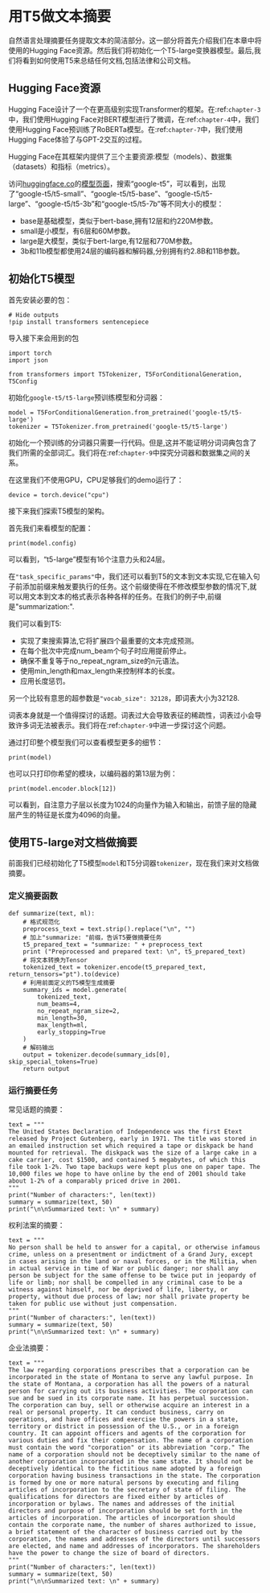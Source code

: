 # 用T5做文本摘要

自然语言处理摘要任务提取文本的简洁部分。这一部分将首先介绍我们在本章中将使用的Hugging Face资源。然后我们将初始化一个T5-large变换器模型。最后,我们将看到如何使用T5来总结任何文档,包括法律和公司文档。

## Hugging Face资源

Hugging Face设计了一个在更高级别实现Transformer的框架。在:ref:`chapter-3`中，我们使用Hugging Face对BERT模型进行了微调，在:ref:`chapter-4`中，我们使用Hugging Face预训练了RoBERTa模型。在:ref:`chapter-7`中，我们使用Hugging Face体验了与GPT-2交互的过程。

Hugging Face在其框架内提供了三个主要资源:模型（models）、数据集（datasets）和指标（metrics）。

访问[huggingface.co](https://huggingface.co/)的[模型页面](https://huggingface.co/models)，搜索“google-t5”，可以看到，出现了“google-t5/t5-small”、“google-t5/t5-base”、“google-t5/t5-large”、“google-t5/t5-3b”和“google-t5/t5-7b”等不同大小的模型：

- base是基础模型，类似于bert-base,拥有12层和约220M参数。
- small是小模型，有6层和60M参数。
- large是大模型，类似于bert-large,有12层和770M参数。
- 3b和11b模型都使用24层的编码器和解码器,分别拥有约2.8B和11B参数。

## 初始化T5模型

首先安装必要的包：

```{.python .input}
# Hide outputs
!pip install transformers sentencepiece
```

导入接下来会用到的包

```{.python .input}
import torch
import json

from transformers import T5Tokenizer, T5ForConditionalGeneration, T5Config
```

初始化`google-t5/t5-large`预训练模型和分词器：

```{.python .input}
model = T5ForConditionalGeneration.from_pretrained('google-t5/t5-large')
tokenizer = T5Tokenizer.from_pretrained('google-t5/t5-large')
```

初始化一个预训练的分词器只需要一行代码。但是,这并不能证明分词词典包含了我们所需的全部词汇。我们将在:ref:`chapter-9`中探究分词器和数据集之间的关系。

在这里我们不使用GPU，CPU足够我们的demo运行了：

```{.python .input}
device = torch.device("cpu")
```

接下来我们探索T5模型的架构。

首先我们来看模型的配置：

```{.python .input}
print(model.config)
```

可以看到，“t5-large”模型有16个注意力头和24层。

在`"task_specific_params"`中，我们还可以看到T5的文本到文本实现,它在输入句子前添加前缀来触发要执行的任务。这个前缀使得在不修改模型参数的情况下,就可以用文本到文本的格式表示各种各样的任务。在我们的例子中,前缀是"summarization:".

我们可以看到T5:

- 实现了束搜索算法,它将扩展四个最重要的文本完成预测。
- 在每个批次中完成num_beam个句子时应用提前停止。
- 确保不重复等于no_repeat_ngram_size的n元语法。
- 使用min_length和max_length来控制样本的长度。
- 应用长度惩罚。

另一个比较有意思的超参数是`"vocab_size": 32128`，即词表大小为32128. 

词表本身就是一个值得探讨的话题。词表过大会导致表征的稀疏性，词表过小会导致许多词无法被表示。我们将在:ref:`chapter-9`中进一步探讨这个问题。

通过打印整个模型我们可以查看模型更多的细节：

```{.python .input}
print(model)
```

也可以只打印你希望的模块，以编码器的第13层为例：

```{.python .input}
print(model.encoder.block[12])
```

可以看到，自注意力子层以长度为1024的向量作为输入和输出，前馈子层的隐藏层产生的特征是长度为4096的向量。

## 使用T5-large对文档做摘要

前面我们已经初始化了T5模型`model`和T5分词器`tokenizer`，现在我们来对文档做摘要。

### 定义摘要函数

```{.python .input}
def summarize(text, ml):
    # 格式规范化
    preprocess_text = text.strip().replace("\n", "")
    # 加上"summarize: "前缀，告诉T5要做摘要任务
    t5_prepared_text = "summarize: " + preprocess_text
    print ("Preprocessed and prepared text: \n", t5_prepared_text)
    # 将文本转换为Tensor
    tokenized_text = tokenizer.encode(t5_prepared_text, return_tensors="pt").to(device)
    # 利用前面定义的T5模型生成摘要
    summary_ids = model.generate(
        tokenized_text,
        num_beams=4,
        no_repeat_ngram_size=2,
        min_length=30,
        max_length=ml,
        early_stopping=True
    )
    # 解码输出
    output = tokenizer.decode(summary_ids[0], skip_special_tokens=True)
    return output
```

### 运行摘要任务

常见话题的摘要：

```{.python .input}
text = """
The United States Declaration of Independence was the first Etext released by Project Gutenberg, early in 1971. The title was stored in an emailed instruction set which required a tape or diskpack be hand mounted for retrieval. The diskpack was the size of a large cake in a cake carrier, cost $1500, and contained 5 megabytes, of which this file took 1-2%. Two tape backups were kept plus one on paper tape. The 10,000 files we hope to have online by the end of 2001 should take about 1-2% of a comparably priced drive in 2001.
"""
print("Number of characters:", len(text))
summary = summarize(text, 50)
print("\n\nSummarized text: \n" + summary)
```

权利法案的摘要：

```{.python .input}
text = """
No person shall be held to answer for a capital, or otherwise infamous crime, unless on a presentment or indictment of a Grand Jury, except in cases arising in the land or naval forces, or in the Militia, when in actual service in time of War or public danger; nor shall any person be subject for the same offense to be twice put in jeopardy of life or limb; nor shall be compelled in any criminal case to be a witness against himself, nor be deprived of life, liberty, or property, without due process of law; nor shall private property be taken for public use without just compensation.
"""
print("Number of characters:", len(text))
summary = summarize(text, 50)
print("\n\nSummarized text: \n" + summary)
```

企业法摘要：

```{.python .input}
text = """
The law regarding corporations prescribes that a corporation can be incorporated in the state of Montana to serve any lawful purpose. In the state of Montana, a corporation has all the powers of a natural person for carrying out its business activities. The corporation can sue and be sued in its corporate name. It has perpetual succession. The corporation can buy, sell or otherwise acquire an interest in a real or personal property. It can conduct business, carry on operations, and have offices and exercise the powers in a state, territory or district in possession of the U.S., or in a foreign country. It can appoint officers and agents of the corporation for various duties and fix their compensation. The name of a corporation must contain the word "corporation" or its abbreviation "corp." The name of a corporation should not be deceptively similar to the name of another corporation incorporated in the same state. It should not be deceptively identical to the fictitious name adopted by a foreign corporation having business transactions in the state. The corporation is formed by one or more natural persons by executing and filing articles of incorporation to the secretary of state of filing. The qualifications for directors are fixed either by articles of incorporation or bylaws. The names and addresses of the initial directors and purpose of incorporation should be set forth in the articles of incorporation. The articles of incorporation should contain the corporate name, the number of shares authorized to issue, a brief statement of the character of business carried out by the corporation, the names and addresses of the directors until successors are elected, and name and addresses of incorporators. The shareholders have the power to change the size of board of directors.
"""
print("Number of characters:", len(text))
summary = summarize(text, 50)
print("\n\nSummarized text: \n" + summary)
```
